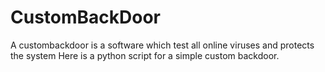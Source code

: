 # CustomBackDoor
A custombackdoor is a software which test all online viruses and protects the system
Here is a python script for a simple custom backdoor.
